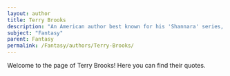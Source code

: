 ```yaml
---
layout: author
title: Terry Brooks
description: "An American author best known for his 'Shannara' series, Brooks is one of the pioneers of modern fantasy literature, heavily influencing the genre with his intricate plots and magic systems."
subject: "Fantasy"
parent: Fantasy
permalink: /Fantasy/authors/Terry-Brooks/
---
```


Welcome to the page of Terry Brooks! Here you can find their quotes.
